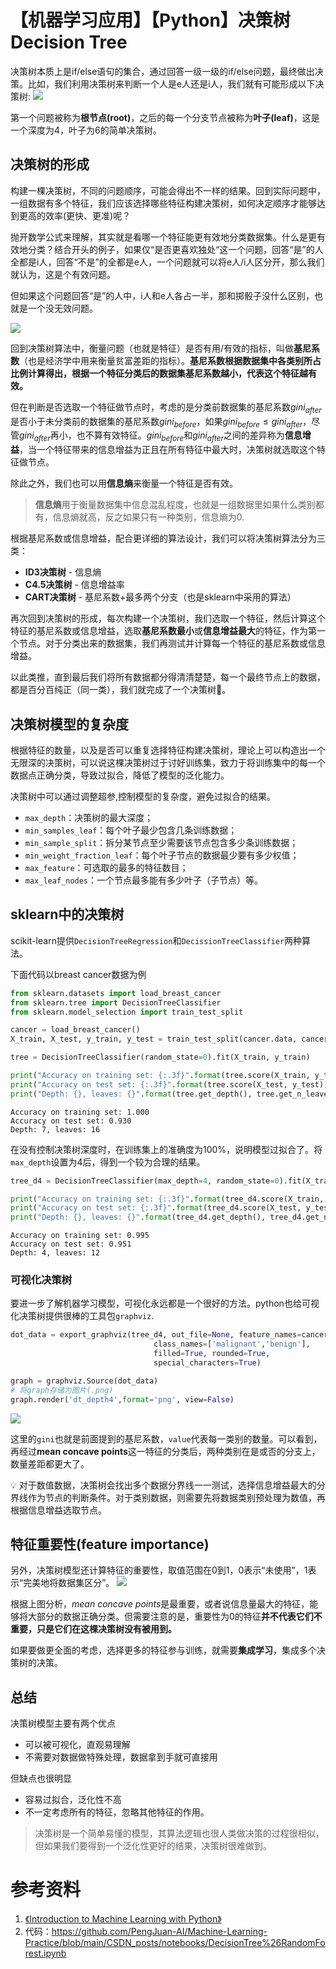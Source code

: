 # 【机器学习应用】【Python】决策树 Decision Tree

决策树本质上是if/else语句的集合，通过回答一级一级的if/else问题，最终做出决策。比如，我们利用决策树来判断一个人是e人还是i人，我们就有可能形成以下决策树:
![](pic/../pics/dt2.png)

第一个问题被称为**根节点(root)**，之后的每一个分支节点被称为**叶子(leaf)**，这是一个深度为4，叶子为6的简单决策树。

## 决策树的形成
构建一棵决策树，不同的问题顺序，可能会得出不一样的结果。回到实际问题中，一组数据有多个特征，我们应该选择哪些特征构建决策树，如何决定顺序才能够达到更高的效率(更快、更准)呢？

抛开数学公式来理解，其实就是看哪一个特征能更有效地分类数据集。什么是更有效地分类？结合开头的例子，如果仅“是否更喜欢独处“这一个问题，回答“是”的人全都是i人，回答“不是”的全都是e人，一个问题就可以将e人/i人区分开，那么我们就认为，这是个有效问题。

但如果这个问题回答“是”的人中，i人和e人各占一半，那和掷骰子没什么区别，也就是一个没无效问题。

![](pics/dt.GIF)

回到决策树算法中，衡量问题（也就是特征）是否有用/有效的指标，叫做**基尼系数**（也是经济学中用来衡量贫富差距的指标）。**基尼系数根据数据集中各类别所占比例计算得出，根据一个特征分类后的数据集基尼系数越小，代表这个特征越有效。**

但在判断是否选取一个特征做节点时，考虑的是分类前数据集的基尼系数$gini_{after}$是否小于未分类前的数据集的基尼系数$gini_{before}$，如果$gini_{before} \leq gini_{after}$，尽管$gini_{after}$再小，也不算有效特征。$gini_{before}$和$gini_{after}$之间的差异称为**信息增益**，当一个特征带来的信息增益为正且在所有特征中最大时，决策树就选取这个特征做节点。

除此之外，我们也可以用**信息熵**来衡量一个特征是否有效。
> **信息熵**用于衡量数据集中信息混乱程度，也就是一组数据里如果什么类别都有，信息熵就高，反之如果只有一种类别，信息熵为0.

根据基尼系数或信息增益，配合更详细的算法设计，我们可以将决策树算法分为三类：
* **ID3决策树** - 信息熵
* **C4.5决策树** - 信息增益率
* **CART决策树** - 基尼系数+最多两个分支（也是sklearn中采用的算法）


再次回到决策树的形成，每次构建一个决策树，我们选取一个特征，然后计算这个特征的基尼系数或信息增益，选取**基尼系数最小**或**信息增益最大**的特征，作为第一个节点。对于分类出来的数据集，我们再测试并计算每一个特征的基尼系数或信息增益。

以此类推，直到最后我们将所有数据都分得清清楚楚，每一个最终节点上的数据，都是百分百纯正（同一类），我们就完成了一个决策树🌲。

## 决策树模型的复杂度
根据特征的数量，以及是否可以重复选择特征构建决策树，理论上可以构造出一个无限深的决策树，可以说这棵决策树过于讨好训练集，致力于将训练集中的每一个数据点正确分类，导致过拟合，降低了模型的泛化能力。

决策树中可以通过调整超参,控制模型的复杂度，避免过拟合的结果。
* `max_depth`：决策树的最大深度；
* `min_samples_leaf`：每个叶子最少包含几条训练数据；
* `min_sample_split`：拆分某节点至少需要该节点包含多少条训练数据；
* `min_weight_fraction_leaf`：每个叶子节点的数据最少要有多少权值；
* `max_feature`：可选取的最多的特征数目；
* `max_leaf_nodes`：一个节点最多能有多少叶子（子节点）等。

## sklearn中的决策树
scikit-learn提供`DecisionTreeRegression`和`DecissionTreeClassifier`两种算法。

下面代码以breast cancer数据为例
```python
from sklearn.datasets import load_breast_cancer
from sklearn.tree import DecisionTreeClassifier
from sklearn.model_selection import train_test_split

cancer = load_breast_cancer()
X_train, X_test, y_train, y_test = train_test_split(cancer.data, cancer.target, random_state=42)

tree = DecisionTreeClassifier(random_state=0).fit(X_train, y_train)

print("Accuracy on training set: {:.3f}".format(tree.score(X_train, y_train)))
print("Accuracy on test set: {:.3f}".format(tree.score(X_test, y_test)))
print("Depth: {}, leaves: {}".format(tree.get_depth(), tree.get_n_leaves()))
```

```
Accuracy on training set: 1.000
Accuracy on test set: 0.930
Depth: 7, leaves: 16
```

在没有控制决策树深度时，在训练集上的准确度为100%，说明模型过拟合了。将`max_depth`设置为4后，得到一个较为合理的结果。
```python
tree_d4 = DecisionTreeClassifier(max_depth=4, random_state=0).fit(X_train, y_train) 

print("Accuracy on training set: {:.3f}".format(tree_d4.score(X_train, y_train)))
print("Accuracy on test set: {:.3f}".format(tree_d4.score(X_test, y_test)))
print("Depth: {}, leaves: {}".format(tree_d4.get_depth(), tree_d4.get_n_leaves()))
```
```
Accuracy on training set: 0.995
Accuracy on test set: 0.951
Depth: 4, leaves: 12
```

### 可视化决策树
要进一步了解机器学习模型，可视化永远都是一个很好的方法。python也给可视化决策树提供很棒的工具包`graphviz`.

```python
dot_data = export_graphviz(tree_d4, out_file=None, feature_names=cancer.feature_names,  
                                class_names=['malignant','benign'],  
                                filled=True, rounded=True,  
                                special_characters=True) 

graph = graphviz.Source(dot_data)  
# 将graph存储为图片(.png)
graph.render('dt_depth4',format='png', view=False)
```
![](/pics/dt_depth4.png)

这里的`gini`也就是前面提到的基尼系数，`value`代表每一类别的数量。可以看到，再经过**mean concave points**这一特征的分类后，两种类别在是或否的分支上，数量差距都更大了。

💡 对于数值数据，决策树会找出多个数据分界线一一测试，选择信息增益最大的分界线作为节点的判断条件。对于类别数据，则需要先将数据类别预处理为数值，再根据信息增益选取节点。

## 特征重要性(feature importance)
另外，决策树模型还计算特征的重要性，取值范围在0到1，0表示“未使用”，1表示“完美地将数据集区分”。
![](pics/dt1.png)

根据上图分析，*mean concave points*是最重要，或者说信息量最大的特征，能够将大部分的数据正确分类。但需要注意的是，重要性为0的特征**并不代表它们不重要，只是它们在这棵决策树没有被用到。**

如果要做更全面的考虑，选择更多的特征参与训练，就需要**集成学习**，集成多个决策树的决策。

## 总结
决策树模型主要有两个优点
* 可以被可视化，直观易理解
* 不需要对数据做特殊处理，数据拿到手就可直接用

但缺点也很明显
* 容易过拟合，泛化性不高
* 不一定考虑所有的特征，忽略其他特征的作用。

> 决策树是一个简单易懂的模型，其算法逻辑也很人类做决策的过程很相似，但如果我们要得到一个泛化性更好的结果，决策树很难做到。

# 参考资料
 1. [《Introduction to Machine Learning with Python》](https://learning.oreilly.com/library/view/introduction-to-machine/9781449369880/)
 2. 代码：https://github.com/PengJuan-AI/Machine-Learning-Practice/blob/main/CSDN_posts/notebooks/DecisionTree%26RandomForest.ipynb